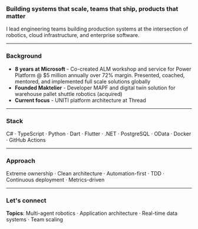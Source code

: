 ### Building systems that scale, teams that ship, products that matter

I lead engineering teams building production systems at the intersection of robotics, cloud infrastructure, and enterprise software.

---

### Background

- **8 years at Microsoft** - Co-created ALM workshop and service for Power Platform @ $5 million annually over 72% margin. Presented, coached, mentored, and implemented full scale solutions globally 
- **Founded Maktelier** - Developer MAPF and digital twin solution for warehouse pallet shuttle robotics (acquired)  
- **Current focus** - UNITI platform architecture at Thread

---

### Stack

C# · TypeScript · Python · Dart · Flutter · .NET · PostgreSQL · OData · Docker · GitHub Actions

---

### Approach

Extreme ownership · Clean architecture · Automation-first · TDD · Continuous deployment · Metrics-driven

---

### Let's connect

**Topics**: Multi-agent robotics · Application architecture · Real-time data systems · Team scaling
